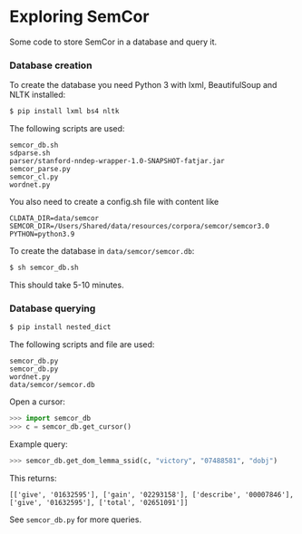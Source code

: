# Exploring SemCor

Some code to store SemCor in a database and query it.

### Database creation

To create the database you need Python 3 with lxml, BeautifulSoup and NLTK installed:

```bash
$ pip install lxml bs4 nltk
```

The following scripts are used:

````
semcor_db.sh
sdparse.sh
parser/stanford-nndep-wrapper-1.0-SNAPSHOT-fatjar.jar
semcor_parse.py
semcor_cl.py
wordnet.py
````

You also need to create a config.sh file with content like

```properties
CLDATA_DIR=data/semcor
SEMCOR_DIR=/Users/Shared/data/resources/corpora/semcor/semcor3.0
PYTHON=python3.9
```

To create the database in `data/semcor/semcor.db`:

```bash
$ sh semcor_db.sh
```

This should take 5-10 minutes.

### Database querying

```bash
$ pip install nested_dict
```

The following scripts and file are used:

````
semcor_db.py
semcor_db.py
wordnet.py
data/semcor/semcor.db
````

Open a cursor:

 ```python
>>> import semcor_db
>>> c = semcor_db.get_cursor()
 ```

Example query:

```python
>>> semcor_db.get_dom_lemma_ssid(c, "victory", "07488581", "dobj")
```
This returns:

```
[['give', '01632595'], ['gain', '02293158'], ['describe', '00007846'], ['give', '01632595'], ['total', '02651091']]
```

See `semcor_db.py` for more queries.

